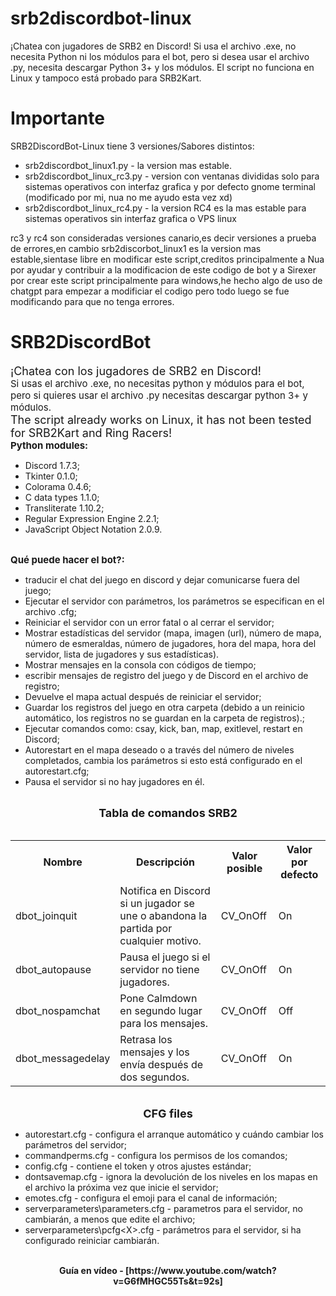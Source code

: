 # srb2discordbot-linux
¡Chatea con jugadores de SRB2 en Discord! Si usa el archivo .exe, no necesita Python ni los módulos para el bot, pero si desea usar el archivo .py, necesita descargar Python 3+ y los módulos. El script no funciona en Linux y tampoco está probado para SRB2Kart.

# Importante
SRB2DiscordBot-Linux tiene 3 versiones/Sabores distintos:
- srb2discordbot_linux1.py - la version mas estable.
- srb2discordbot_linux_rc3.py - version con ventanas divididas solo para sistemas operativos con interfaz grafica y por defecto gnome terminal (modificado por mi, nua no me ayudo esta vez xd)
- srb2discordbot_linux_rc4.py - la version RC4 es la mas estable para sistemas operativos sin interfaz grafica o VPS linux
  
rc3 y rc4 son consideradas versiones canario,es decir versiones a prueba de errores,en cambio srb2discorbot_linux1 es la version mas estable,sientase libre en modificar este script,creditos principalmente a Nua por ayudar y contribuir a la modificacion de este codigo de bot y a Sirexer por crear este script principalmente para windows,he hecho algo de uso de chatgpt para empezar a modificiar el codigo pero todo luego se fue modificando para que no tenga errores.

# SRB2DiscordBot
<span style="font-size: 18px">¡Chatea con los jugadores de SRB2 en Discord!</span></b><br>
<span style="font-size: 15px">Si usas el archivo .exe, no necesitas python y módulos para el bot, pero si quieres usar el archivo .py necesitas descargar python 3+ y módulos.</span><br>
<span style="font-size: 18px">The script already works on Linux, it has not been tested for SRB2Kart and Ring Racers!</span></b><br>
<b><span style="font-size: 15px">Python modules:</span></b><br>
<ul>
<li data-xf-list-type="ul">Discord 1.7.3;</li>
<li data-xf-list-type="ul">Tkinter 0.1.0;</li>
<li data-xf-list-type="ul">Colorama 0.4.6;</li>
<li data-xf-list-type="ul">C data types 1.1.0;</li>
<li data-xf-list-type="ul">Transliterate 1.10.2;</li>
<li data-xf-list-type="ul">Regular Expression Engine 2.2.1;</li>
<li data-xf-list-type="ul">JavaScript Object Notation 2.0.9.</li>
</ul><br>
<span style="font-size: 15px"><b>Qué puede hacer el bot?:</span></b><br>
<ul>
<li data-xf-list-type="ul">traducir el chat del juego en discord y dejar comunicarse fuera del juego;</li>
<li data-xf-list-type="ul">Ejecutar el servidor con parámetros, los parámetros se especifican en el archivo .cfg;</li>
<li data-xf-list-type="ul">Reiniciar el servidor con un error fatal o al cerrar el servidor;</li>
<li data-xf-list-type="ul">Mostrar estadísticas del servidor (mapa, imagen (url), número de mapa, número de esmeraldas, número de jugadores, hora del mapa, hora del servidor, lista de jugadores y sus estadísticas).</li>
<li data-xf-list-type="ul">Mostrar mensajes en la consola con códigos de tiempo;</li>
<li data-xf-list-type="ul">escribir mensajes de registro del juego y de Discord en el archivo de registro;</li>
<li data-xf-list-type="ul">Devuelve el mapa actual después de reiniciar el servidor;</li>
<li data-xf-list-type="ul">Guardar los registros del juego en otra carpeta (debido a un reinicio automático, los registros no se guardan en la carpeta de registros).;</li>
<li data-xf-list-type="ul">Ejecutar comandos como: csay, kick, ban, map, exitlevel, restart en Discord;</li>
<li data-xf-list-type="ul">Autorestart en el mapa deseado o a través del número de niveles completados, cambia los parámetros si esto está configurado en el autorestart.cfg;</li>
<li data-xf-list-type="ul">Pausa el servidor si no hay jugadores en él.</li>
</ul><br>
<div style="text-align: center"><span style="font-size: 18px"><b>Tabla de comandos SRB2</b></span>​</div><br>
<div class="bbTable">
<table style="width: 100%"><tbody><tr><th>Nombre</th><th>Descripción</th><th>Valor posible</th><th>Valor por defecto</th></tr><tr><td>dbot_joinquit</td><td>Notifica en Discord si un jugador se une o abandona la partida por cualquier motivo.</td><td>CV_OnOff</td><td>On</td></tr><tr><td>dbot_autopause</td><td>Pausa el juego si el servidor no tiene jugadores.</td><td>CV_OnOff</td><td>On</td></tr><tr><td>dbot_nospamchat</td><td>Pone Calmdown en segundo lugar para los mensajes.</td><td>CV_OnOff</td><td>Off</td></tr><tr><td>dbot_messagedelay</td><td>Retrasa los mensajes y los envía después de dos segundos.</td><td>CV_OnOff</td><td>On</td></tr></tbody></table>
</div><br>
<div style="text-align: center"><b><span style="font-size: 18px">CFG files</span></b>​</div><ul>
<li data-xf-list-type="ul">autorestart.cfg - configura el arranque automático y cuándo cambiar los parámetros del servidor;</li>
<li data-xf-list-type="ul">commandperms.cfg - configura los permisos de los comandos;</li>
<li data-xf-list-type="ul">config.cfg - contiene el token y otros ajustes estándar;</li>
<li data-xf-list-type="ul">dontsavemap.cfg - ignora la devolución de los niveles en los mapas en el archivo la próxima vez que inicie el servidor;</li>
<li data-xf-list-type="ul">emotes.cfg - configura el emoji para el canal de información;</li>
<li data-xf-list-type="ul">serverparameters\parameters.cfg - parametros para el servidor, no cambiarán, a menos que edite el archivo;</li>
<li data-xf-list-type="ul">serverparameters\pcfg&lt;X&gt;.cfg - parámetros para el servidor, si ha configurado reiniciar cambiarán.</li>
</ul><br>
<div style="text-align: center"><b>Guía en vídeo - [https://www.youtube.com/watch?v=G6fMHGC55Ts&t=92s]</b><br>
</div>
